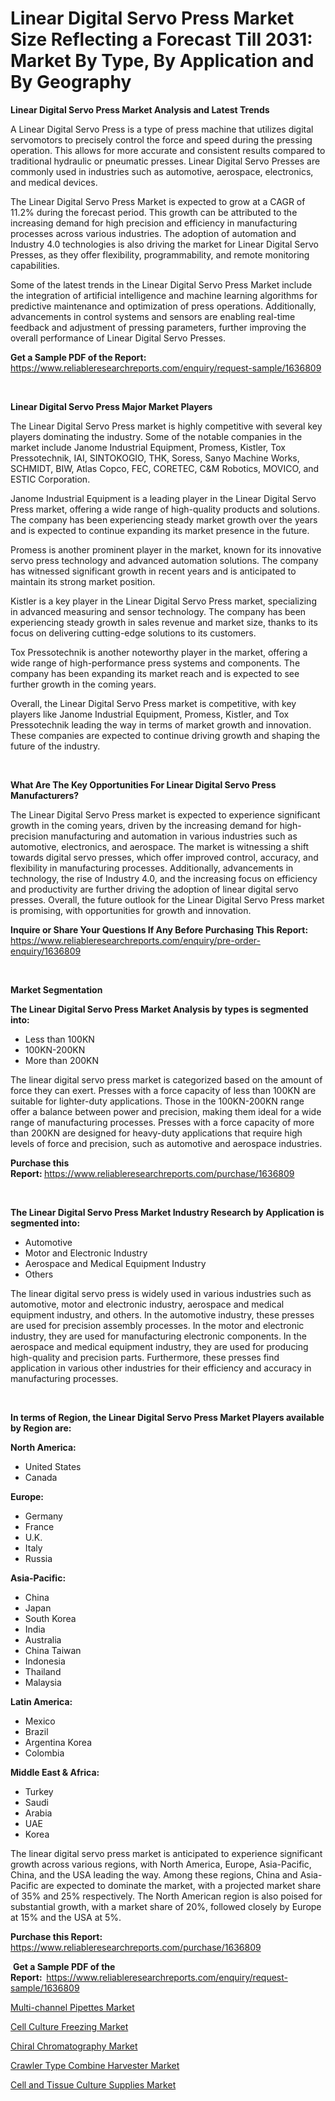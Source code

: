 <p><h1>Linear Digital Servo Press Market Size Reflecting a Forecast Till 2031: Market By Type, By Application and By Geography</h1></p><p><strong>Linear Digital Servo Press Market Analysis and Latest Trends</strong></p>
<p><p>A Linear Digital Servo Press is a type of press machine that utilizes digital servomotors to precisely control the force and speed during the pressing operation. This allows for more accurate and consistent results compared to traditional hydraulic or pneumatic presses. Linear Digital Servo Presses are commonly used in industries such as automotive, aerospace, electronics, and medical devices.</p><p>The Linear Digital Servo Press Market is expected to grow at a CAGR of 11.2% during the forecast period. This growth can be attributed to the increasing demand for high precision and efficiency in manufacturing processes across various industries. The adoption of automation and Industry 4.0 technologies is also driving the market for Linear Digital Servo Presses, as they offer flexibility, programmability, and remote monitoring capabilities.</p><p>Some of the latest trends in the Linear Digital Servo Press Market include the integration of artificial intelligence and machine learning algorithms for predictive maintenance and optimization of press operations. Additionally, advancements in control systems and sensors are enabling real-time feedback and adjustment of pressing parameters, further improving the overall performance of Linear Digital Servo Presses.</p></p>
<p><strong>Get a Sample PDF of the Report:&nbsp;</strong> <a href="https://www.reliableresearchreports.com/enquiry/request-sample/1636809">https://www.reliableresearchreports.com/enquiry/request-sample/1636809</a></p>
<p>&nbsp;</p>
<p><strong>Linear Digital Servo Press Major Market Players</strong></p>
<p><p>The Linear Digital Servo Press market is highly competitive with several key players dominating the industry. Some of the notable companies in the market include Janome Industrial Equipment, Promess, Kistler, Tox Pressotechnik, IAI, SINTOKOGIO, THK, Soress, Sanyo Machine Works, SCHMIDT, BIW, Atlas Copco, FEC, CORETEC, C&M Robotics, MOVICO, and ESTIC Corporation.</p><p>Janome Industrial Equipment is a leading player in the Linear Digital Servo Press market, offering a wide range of high-quality products and solutions. The company has been experiencing steady market growth over the years and is expected to continue expanding its market presence in the future.</p><p>Promess is another prominent player in the market, known for its innovative servo press technology and advanced automation solutions. The company has witnessed significant growth in recent years and is anticipated to maintain its strong market position.</p><p>Kistler is a key player in the Linear Digital Servo Press market, specializing in advanced measuring and sensor technology. The company has been experiencing steady growth in sales revenue and market size, thanks to its focus on delivering cutting-edge solutions to its customers.</p><p>Tox Pressotechnik is another noteworthy player in the market, offering a wide range of high-performance press systems and components. The company has been expanding its market reach and is expected to see further growth in the coming years.</p><p>Overall, the Linear Digital Servo Press market is competitive, with key players like Janome Industrial Equipment, Promess, Kistler, and Tox Pressotechnik leading the way in terms of market growth and innovation. These companies are expected to continue driving growth and shaping the future of the industry.</p></p>
<p>&nbsp;</p>
<p><strong>What Are The Key Opportunities For Linear Digital Servo Press Manufacturers?</strong></p>
<p><p>The Linear Digital Servo Press market is expected to experience significant growth in the coming years, driven by the increasing demand for high-precision manufacturing and automation in various industries such as automotive, electronics, and aerospace. The market is witnessing a shift towards digital servo presses, which offer improved control, accuracy, and flexibility in manufacturing processes. Additionally, advancements in technology, the rise of Industry 4.0, and the increasing focus on efficiency and productivity are further driving the adoption of linear digital servo presses. Overall, the future outlook for the Linear Digital Servo Press market is promising, with opportunities for growth and innovation.</p></p>
<p><strong>Inquire or Share Your Questions If Any Before Purchasing This Report:</strong> <a href="https://www.reliableresearchreports.com/enquiry/pre-order-enquiry/1636809">https://www.reliableresearchreports.com/enquiry/pre-order-enquiry/1636809</a></p>
<p>&nbsp;</p>
<p><strong>Market Segmentation</strong></p>
<p><strong>The Linear Digital Servo Press Market Analysis by types is segmented into:</strong></p>
<p><ul><li>Less than 100KN</li><li>100KN-200KN</li><li>More than 200KN</li></ul></p>
<p><p>The linear digital servo press market is categorized based on the amount of force they can exert. Presses with a force capacity of less than 100KN are suitable for lighter-duty applications. Those in the 100KN-200KN range offer a balance between power and precision, making them ideal for a wide range of manufacturing processes. Presses with a force capacity of more than 200KN are designed for heavy-duty applications that require high levels of force and precision, such as automotive and aerospace industries.</p></p>
<p><strong>Purchase this Report:&nbsp;</strong><a href="https://www.reliableresearchreports.com/purchase/1636809">https://www.reliableresearchreports.com/purchase/1636809</a></p>
<p>&nbsp;</p>
<p><strong>The Linear Digital Servo Press Market Industry Research by Application is segmented into:</strong></p>
<p><ul><li>Automotive</li><li>Motor and Electronic Industry</li><li>Aerospace and Medical Equipment Industry</li><li>Others</li></ul></p>
<p><p>The linear digital servo press is widely used in various industries such as automotive, motor and electronic industry, aerospace and medical equipment industry, and others. In the automotive industry, these presses are used for precision assembly processes. In the motor and electronic industry, they are used for manufacturing electronic components. In the aerospace and medical equipment industry, they are used for producing high-quality and precision parts. Furthermore, these presses find application in various other industries for their efficiency and accuracy in manufacturing processes.</p></p>
<p>&nbsp;</p>
<p><strong>In terms of Region, the Linear Digital Servo Press Market Players available by Region are:</strong></p>
<p>
    <p> <strong> North America: </strong>
        <ul>
            <li>United States</li>
            <li>Canada</li>
        </ul>
        </p> 
    <p> <strong> Europe: </strong>
        <ul>
            <li>Germany</li>
            <li>France</li>
            <li>U.K.</li>
            <li>Italy</li>
            <li>Russia</li>
        </ul>
        </p> 
    <p> <strong> Asia-Pacific: </strong>
        <ul>
            <li>China</li>
            <li>Japan</li>
            <li>South Korea</li>
            <li>India</li>
            <li>Australia</li>
            <li>China Taiwan</li>
            <li>Indonesia</li>
            <li>Thailand</li>
            <li>Malaysia</li>
        </ul>
        </p> 
    <p> <strong> Latin America: </strong>
        <ul>
            <li>Mexico</li>
            <li>Brazil</li>
            <li>Argentina Korea</li>
            <li>Colombia</li>
        </ul>
        </p> 
    <p> <strong> Middle East & Africa: </strong>
        <ul>
            <li>Turkey</li>
            <li>Saudi</li>
            <li>Arabia</li>
            <li>UAE</li>
            <li>Korea</li>
        </ul>
    </p>
    </p>
<p><p>The linear digital servo press market is anticipated to experience significant growth across various regions, with North America, Europe, Asia-Pacific, China, and the USA leading the way. Among these regions, China and Asia-Pacific are expected to dominate the market, with a projected market share of 35% and 25% respectively. The North American region is also poised for substantial growth, with a market share of 20%, followed closely by Europe at 15% and the USA at 5%.</p></p>
<p><strong>Purchase this Report: </strong><a href="https://www.reliableresearchreports.com/purchase/1636809">https://www.reliableresearchreports.com/purchase/1636809</a></p>
<p>&nbsp;<strong>Get a Sample PDF of the Report:&nbsp;&nbsp;</strong><a href="https://www.reliableresearchreports.com/enquiry/request-sample/1636809">https://www.reliableresearchreports.com/enquiry/request-sample/1636809</a></p>
<p><strong></strong></p>
<p><p><a href="https://github.com/beatblasta/Market-Research-Report-List-1/blob/main/multi-channel-pipettes-market.md">Multi-channel Pipettes Market</a></p><p><a href="https://medium.com/p/0b26b3d9867f/edit">Cell Culture Freezing Market</a></p><p><a href="https://medium.com/p/914c496708bc/edit">Chiral Chromatography Market</a></p><p><a href="https://github.com/shotows/Market-Research-Report-List-1/blob/main/crawler-type-combine-harvester-market.md">Crawler Type Combine Harvester Market</a></p><p><a href="https://medium.com/p/b2408006a7ce/edit">Cell and Tissue Culture Supplies Market</a></p></p>